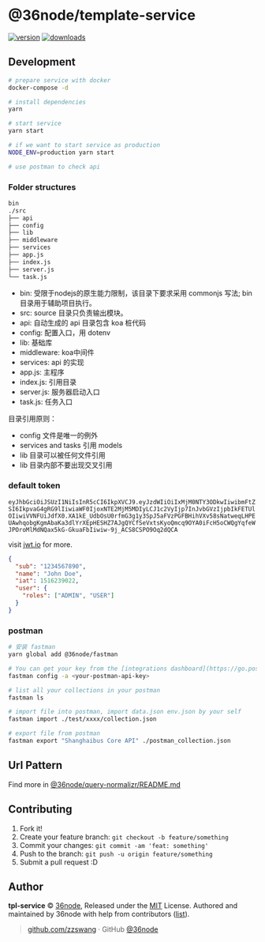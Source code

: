 # @36node/template-service

[![version][0]][1] [![downloads][2]][3]

## Development

```sh
# prepare service with docker
docker-compose -d

# install dependencies
yarn

# start service
yarn start

# if we want to start service as production
NODE_ENV=production yarn start

# use postman to check api
```

### Folder structures

```sh
bin
./src
├── api
├── config
├── lib
├── middleware
├── services
├── app.js
├── index.js
├── server.js
└── task.js
```

- bin: 受限于nodejs的原生能力限制，该目录下要求采用 commonjs 写法; bin 目录用于辅助项目执行。
- src: source 目录只负责输出模块。
- api: 自动生成的 api 目录包含 koa 桩代码
- config: 配置入口，用 dotenv
- lib: 基础库
- middleware: koa中间件
- services: api 的实现
- app.js: 主程序
- index.js: 引用目录
- server.js: 服务器启动入口
- task.js: 任务入口

目录引用原则：

- config 文件是唯一的例外
- services and tasks 引用 models
- lib 目录可以被任何文件引用
- lib 目录内部不要出现交叉引用

### default token

`eyJhbGciOiJSUzI1NiIsInR5cCI6IkpXVCJ9.eyJzdWIiOiIxMjM0NTY3ODkwIiwibmFtZSI6IkpvaG4gRG9lIiwiaWF0IjoxNTE2MjM5MDIyLCJ1c2VyIjp7InJvbGVzIjpbIkFETUlOIiwiVVNFUiJdfX0.XA1kE_UdbOsU0rfmG3g1y3SpJ5aFVzPGFBHihVXv58sNatweqLHPEUAwhqobgKgmAbaKa3dlYrXEpHESHZ7AJgQYCfSeVxtsKyoQmcq9OYA0iFcH5oCWQgYqfeWJPOroMlMdNQax5kG-GkuaFbIiwiw-9j_ACS8CSPO9Oq2dQCA`

visit [jwt.io](jwt.io) for more.

```json
{
  "sub": "1234567890",
  "name": "John Doe",
  "iat": 1516239022,
  "user": {
    "roles": ["ADMIN", "USER"]
  }
}
```

### postman

```sh
# 安装 fastman
yarn global add @36node/fastman

# You can get your key from the [integrations dashboard](https://go.postman.co/integrations/services/pm_pro_api)
fastman config -a <your-postman-api-key>

# list all your collections in your postman
fastman ls

# import file into postman, import data.json env.json by your self
fastman import ./test/xxxx/collection.json

# export file from postman
fastman export "Shanghaibus Core API" ./postman_collection.json
```

## Url Pattern

Find more in [@36node/query-normalizr/README.md](https://github.com/36node/sketch/blob/master/packages/query-normalizr/README.md#query-in-route-qir)

## Contributing

1. Fork it!
2. Create your feature branch: `git checkout -b feature/something`
3. Commit your changes: `git commit -am 'feat: something'`
4. Push to the branch: `git push -u origin feature/something`
5. Submit a pull request :D

## Author

**tpl-service** © [36node](https://github.com/36node), Released under the [MIT](./LICENSE) License.
Authored and maintained by 36node with help from contributors ([list](https://github.com/36node/tpl-service/contributors)).

> [github.com/zzswang](https://github.com/zzswang) · GitHub [@36node](https://github.com/36node)

[0]: https://img.shields.io/npm/v/@36node/template-service.svg?style=flat
[1]: https://npmjs.com/package/@36node/template-service
[2]: https://img.shields.io/npm/dm/@36node/template-service.svg?style=flat
[3]: https://npmjs.com/package/@36node/template-service
